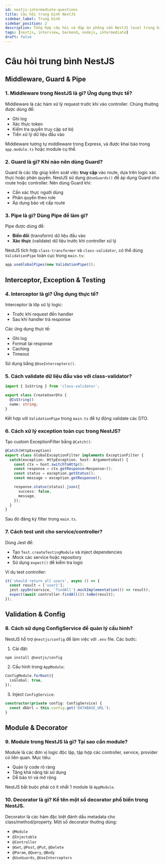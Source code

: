 ```yaml
---
id: nestjs-intermediate-questions
title: Câu hỏi trung bình NestJS
sidebar_label: Trung bình
sidebar_position: 2
description: Tổng hợp câu hỏi và đáp án phỏng vấn NestJS level trung bình.
tags: [nestjs, interview, backend, nodejs, intermediate]
draft: false
---
```


# Câu hỏi trung bình NestJS

## Middleware, Guard & Pipe

### 1. Middleware trong NestJS là gì? Ứng dụng thực tế?
Middleware là các hàm xử lý request trước khi vào controller. Chúng thường được dùng để:
- Ghi log
- Xác thực token
- Kiểm tra quyền truy cập sơ bộ
- Tiền xử lý dữ liệu đầu vào

Middleware tương tự middleware trong Express, và được khai báo trong `app.module.ts` hoặc module cụ thể.

### 2. Guard là gì? Khi nào nên dùng Guard?
Guard là các lớp giúp kiểm soát việc **truy cập** vào route, dựa trên logic xác thực hoặc phân quyền. NestJS sử dụng `@UseGuards()` để áp dụng Guard cho route hoặc controller. Nên dùng Guard khi:
- Cần xác thực người dùng
- Phân quyền theo role
- Áp dụng bảo vệ cấp route

### 3. Pipe là gì? Dùng Pipe để làm gì?
Pipe được dùng để:
- **Biến đổi** (transform) dữ liệu đầu vào
- **Xác thực** (validate) dữ liệu trước khi controller xử lý

NestJS tích hợp `class-transformer` và `class-validator`, có thể dùng `ValidationPipe` toàn cục trong `main.ts`:
```ts
app.useGlobalPipes(new ValidationPipe());
````

## Interceptor, Exception & Testing

### 4. Interceptor là gì? Ứng dụng thực tế?

Interceptor là lớp xử lý logic:

* Trước khi request đến handler
* Sau khi handler trả response

Các ứng dụng thực tế:

* Ghi log
* Format lại response
* Caching
* Timeout

Sử dụng bằng `@UseInterceptors()`.

### 5. Cách validate dữ liệu đầu vào với class-validator?

```ts
import { IsString } from 'class-validator';

export class CreateUserDto {
  @IsString()
  name: string;
}
```

Kết hợp với `ValidationPipe` trong `main.ts` để tự động validate các DTO.

### 6. Cách xử lý exception toàn cục trong NestJS?

Tạo custom ExceptionFilter bằng `@Catch()`:

```ts
@Catch(HttpException)
export class GlobalExceptionFilter implements ExceptionFilter {
  catch(exception: HttpException, host: ArgumentsHost) {
    const ctx = host.switchToHttp();
    const response = ctx.getResponse<Response>();
    const status = exception.getStatus();
    const message = exception.getResponse();

    response.status(status).json({
      success: false,
      message,
    });
  }
}
```

Sau đó đăng ký filter trong `main.ts`.

### 7. Cách test unit cho service/controller?

Dùng Jest để:

* Tạo `Test.createTestingModule` và inject dependencies
* Mock các service hoặc repository
* Sử dụng `expect()` để kiểm tra logic

Ví dụ test controller:

```ts
it('should return all users', async () => {
  const result = ['user1'];
  jest.spyOn(service, 'findAll').mockImplementation(() => result);
  expect(await controller.findAll()).toBe(result);
});
```

## Validation & Config

### 8. Cách sử dụng ConfigService để quản lý cấu hình?

NestJS hỗ trợ `@nestjs/config` để làm việc với `.env` file. Các bước:

1. Cài đặt:

```bash
npm install @nestjs/config
```

2. Cấu hình trong `AppModule`:

```ts
ConfigModule.forRoot({
  isGlobal: true,
});
```

3. Inject `ConfigService`:

```ts
constructor(private config: ConfigService) {
  const dbUrl = this.config.get('DATABASE_URL');
}
```

## Module & Decorator

### 9. Module trong NestJS là gì? Tại sao cần module?

Module là các đơn vị logic độc lập, tập hợp các controller, service, provider có liên quan. Mục tiêu:

* Quản lý code rõ ràng
* Tăng khả năng tái sử dụng
* Dễ bảo trì và mở rộng

NestJS bắt buộc phải có ít nhất 1 module là `AppModule`.

### 10. Decorator là gì? Kể tên một số decorator phổ biến trong NestJS.

Decorator là các hàm đặc biệt đánh dấu metadata cho class/method/property. Một số decorator thường dùng:

* `@Module`
* `@Injectable`
* `@Controller`
* `@Get`, `@Post`, `@Put`, `@Delete`
* `@Param`, `@Query`, `@Body`
* `@UseGuards`, `@UseInterceptors`
